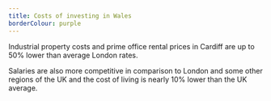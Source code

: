 ```yaml
---
title: Costs of investing in Wales
borderColour: purple
---
```

Industrial property costs and prime office rental prices in Cardiff are up to 50% lower than average London rates.


Salaries are also more competitive in comparison to London and some other regions of the UK and the cost of living is nearly 10% lower than the UK average.
